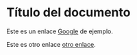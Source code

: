 # Título del documento

Este es un enlace [Google](https://www.google.com) de ejemplo.

Este es otro enlace [otro enlace](https://www.otroejemplo.com).

